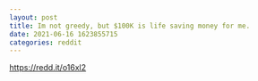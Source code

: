 ```yaml
--- 
layout: post 
title: Im not greedy, but $100K is life saving money for me. 
date: 2021-06-16 1623855715 
categories: reddit 
--- 
```

https://redd.it/o16xl2